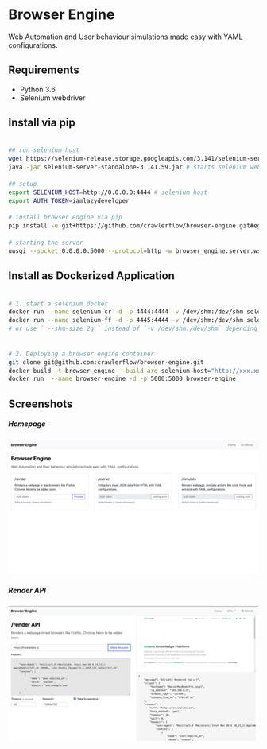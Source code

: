 # Browser Engine

Web Automation and User behaviour simulations made easy with YAML configurations.

## Requirements

- Python 3.6
- Selenium webdriver


## Install via pip

```bash

## run selenium host
wget https://selenium-release.storage.googleapis.com/3.141/selenium-server-standalone-3.141.59.jar
java -jar selenium-server-standalone-3.141.59.jar # starts selenium webdriver at http://0.0.0.0:4444

## setup 
export SELENIUM_HOST=http://0.0.0.0:4444 # selenium host
export AUTH_TOKEN=iamlazydeveloper

# install browser engine via pip
pip install -e git+https://github.com/crawlerflow/browser-engine.git#egg=browser_engine

# starting the server 
uwsgi --socket 0.0.0.0:5000 --protocol=http -w browser_engine.server.wsgi:application --processes 4 --threads 2
```


## Install as Dockerized Application

```bash

# 1. start a selenium docker
docker run --name selenium-cr -d -p 4444:4444 -v /dev/shm:/dev/shm selenium/standalone-chrome:3.141.59-titanium
docker run --name selenium-ff -d -p 4445:4444 -v /dev/shm:/dev/shm selenium/standalone-firefox:3.141.59-vanadium
# or use ` --shm-size 2g ` instead of `-v /dev/shm:/dev/shm` depending on what best suits for you.


# 2. Deploying a browser engine container
git clone git@github.com:crawlerflow/browser-engine.git
docker build -t browser-engine --build-arg selenium_host="http://xxx.xx.xx.xx:4444" --build-arg auth_token="iamlazydeveloper" -f Dockerfile .
docker run  --name browser-engine -d -p 5000:5000 browser-engine 
```

## Screenshots

##### Homepage 
![Screenshot](docs/screenshot.png)

##### Render API
![Screenshot](docs/render-screenshot.png)



 

